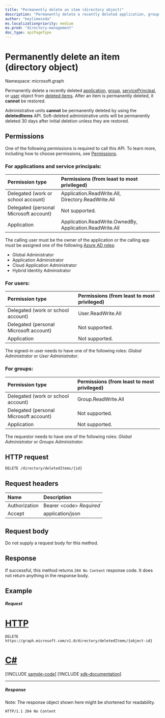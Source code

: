 ```yaml
---
title: "Permanently delete an item (directory object)"
description: "Permanently delete a recently deleted application, group, service principal, or user from deleted items."
author: "keylimesoda"
ms.localizationpriority: medium
ms.prod: "directory-management"
doc_type: apiPageType
---
```


# Permanently delete an item (directory object)

Namespace: microsoft.graph

Permanently delete a recently deleted [application](../resources/application.md), [group](../resources/group.md), [servicePrincipal](../resources/serviceprincipal.md), or [user](../resources/user.md) object from [deleted items](../resources/directory.md). After an item is permanently deleted, it **cannot** be restored.

Administrative units **cannot** be permanently deleted by using the **deletedItems** API. Soft-deleted administrative units will be permanently deleted 30 days after initial deletion unless they are restored.

## Permissions
One of the following permissions is required to call this API. To learn more, including how to choose permissions, see [Permissions](/graph/permissions-reference).

### For applications and service principals:


|Permission type      | Permissions (from least to most privileged)              |
|:--------------------|:---------------------------------------------------------|
|Delegated (work or school account) | Application.ReadWrite.All, Directory.ReadWrite.All    |
|Delegated (personal Microsoft account) | Not supported.    |
|Application | Application.ReadWrite.OwnedBy, Application.ReadWrite.All |

The calling user must be the owner of the application or the calling app must be assigned one of the following [Azure AD roles](/azure/active-directory/roles/permissions-reference):
+ Global Administrator
+ Application Administrator
+ Cloud Application Administrator
+ Hybrid Identity Administrator

### For users:

|Permission type      | Permissions (from least to most privileged)              |
|:--------------------|:---------------------------------------------------------|
|Delegated (work or school account) | User.ReadWrite.All |
|Delegated (personal Microsoft account) | Not supported. |
|Application | Not supported. |

The signed-in user needs to have one of the following roles: *Global Administrator* or *User Administrator*.

### For groups:

|Permission type      | Permissions (from least to most privileged)              |
|:--------------------|:---------------------------------------------------------|
|Delegated (work or school account) | Group.ReadWrite.All |
|Delegated (personal Microsoft account) | Not supported.    |
|Application | Not supported. |

The requestor needs to have one of the following roles: *Global Administrator* or *Groups Administrator*.

## HTTP request
<!-- { "blockType": "ignored" } -->
```http
DELETE /directory/deletedItems/{id}
```
## Request headers
| Name       | Description|
|:---------------|:----------|
| Authorization  | Bearer &lt;code&gt; *Required*|
| Accept  | application/json |

## Request body
Do not supply a request body for this method.

## Response

If successful, this method returns `204 No Content` response code. It does not return anything in the response body.

## Example
##### Request


# [HTTP](#tab/http)
<!-- {
  "blockType": "request",
  "name": "delete_directory_deleteditem"
}-->
```http
DELETE https://graph.microsoft.com/v1.0/directory/deletedItems/{object-id}
```

# [C#](#tab/csharp)
[!INCLUDE [sample-code](../includes/snippets/csharp/delete-directory-deleteditem-csharp-snippets.md)]
[!INCLUDE [sdk-documentation](../includes/snippets/snippets-sdk-documentation-link.md)]

---

##### Response
Note: The response object shown here might be shortened for readability.
<!-- {
  "blockType": "response",
  "truncated": true
} -->
```http
HTTP/1.1 204 No Content
```

<!-- uuid: 8fcb5dbc-d5aa-4681-8e31-b001d5168d79
2015-10-25 14:57:30 UTC -->
<!-- {
  "type": "#page.annotation",
  "description": "Delete directory",
  "keywords": "",
  "section": "documentation",
  "tocPath": "",
  "suppressions": [
  ]
}-->

